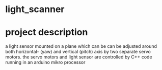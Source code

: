 # light_scanner

# project description

a light sensor mounted on a plane which can be can be adjusted around both horizontal- (yaw) and vertical (pitch) axis by two separate servo motors. the servo motors and light sensor are controlled by C++ code running in an arduino mikro processor
